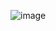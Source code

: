 ![image](https://user-images.githubusercontent.com/89542446/183273400-45f91a68-5154-4891-b701-ebc2917cfd37.png)
